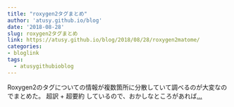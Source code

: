 ```yaml
---
title: "roxygen2タグまとめ"
author: 'atusy.github.io/blog'
date: '2018-08-28'
slug: roxygen2タグまとめ
link: https://atusy.github.io/blog/2018/08/28/roxygen2matome/
categories:
- bloglink
tags:
  - atusygithubioblog
---
```


Roxygen2のタグについての情報が複数箇所に分散していて調べるのが大変なのでまとめた。 超訳 + 超要約 しているので、おかしなところがあれば[... <i class="fas fa-external-link-alt"></i>](https://atusy.github.io/blog/2018/08/28/roxygen2matome/)

